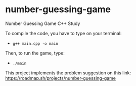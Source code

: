 # number-guessing-game
Number Guessing Game C++ Study

To compile the code, you have to type on your terminal:
- ```g++ main.cpp -o main```

Then, to run the game, type:
- ```./main```

This project implements the problem suggestion on this link: https://roadmap.sh/projects/number-guessing-game